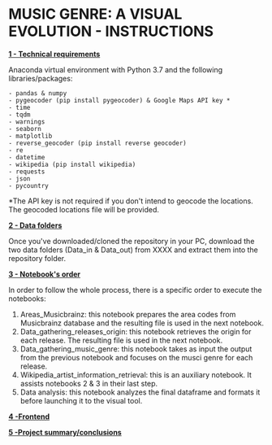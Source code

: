 # MUSIC GENRE: A VISUAL EVOLUTION - INSTRUCTIONS


**<u>1 - Technical requirements</u>**

Anaconda virtual environment with Python 3.7 and the following libraries/packages:

    - pandas & numpy
    - pygeocoder (pip install pygeocoder) & Google Maps API key *
    - time
    - tqdm
    - warnings
    - seaborn
    - matplotlib
    - reverse_geocoder (pip install reverse geocoder)
    - re
    - datetime
    - wikipedia (pip install wikipedia)
    - requests
    - json
    - pycountry

*The API key is not required if you don't intend to geocode the locations. The geocoded locations file will be provided.

**<u>2 - Data folders</u>**

Once you've downloaded/cloned the repository in your PC, download the two data folders (Data_in & Data_out) from XXXX and extract them into the repository folder.

**<u>3 - Notebook's order</u>**

In order to follow the whole process, there is a specific order to execute the notebooks:

1) Areas_Musicbrainz: this notebook prepares the area codes from Musicbrainz database and the resulting file is used in the next notebook.
2) Data_gathering_releases_origin: this notebook retrieves the origin for each release. The resulting file is used in the next notebook.
3) Data_gathering_music_genre: this notebook takes as input the output from the previous notebook and focuses on the musci genre for each release.
4) Wikipedia_artist_information_retrieval: this is an auxiliary notebook. It assists notebooks 2 & 3 in their last step.
5) Data analysis: this notebook analyzes the final dataframe and formats it before launching it to the visual tool.

**<u>4 -Frontend </u>**


**<u>5 -Project summary/conclusions </u>**
